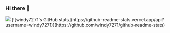 ### Hi there 👋

<img src="https://github-readme-stats.vercel.app/api?username=fa7271&show_icons=true">
[![windy7271's GitHub stats](https://github-readme-stats.vercel.app/api?username=windy7271)](https://github.com/windy7271/github-readme-stats)
<!--
**fa7271/fa7271** is a ✨ _special_ ✨ repository because its `README.md` (this file) appears on your GitHub profile.


Here are some ideas to get you started:

- 🔭 I’m currently working on ...
- 🌱 I’m currently learning ...
- 👯 I’m looking to collaborate on ...
- 🤔 I’m looking for help with ...
- 💬 Ask me about ...
- 📫 How to reach me: ...
- 😄 Pronouns: ...
- ⚡ Fun fact: ...
-->
